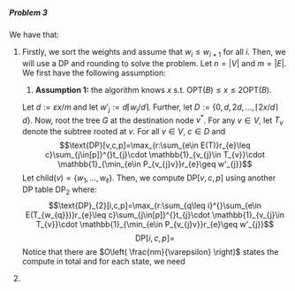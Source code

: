 ##### Problem 3
We have that:
1. Firstly, we sort the weights and assume that $w_{i}\leq w_{i+1}$ for all $i$. Then, we will use a DP and rounding to solve the problem. Let $n=\left| V \right|$ and $m=\left| E \right|$. We first have the following assumption:
	1. **Assumption 1:** the algorithm knows $x$ s.t. $\text{OPT}(B)\leq x\leq 2\text{OPT}(B)$.
   
   Let $d:= \varepsilon x / m$ and let $w'_{j}:=d\left\lceil w_{j} / d\right\rceil$. Further, let $D:=\{ 0,d,2d, \dots,{\left\lceil 2x / d\right\rceil}d \}$. Now,  root the tree $G$ at the destination node $v^{*}$. For any $v\in V$, let $T_{v}$ denote the subtree rooted at $v$. For all $v\in V$, $c\in D$ and  $$\text{DP}[v,c,p]=\max_{r:\sum_{e\in E(T)}r_{e}\leq c}\sum_{j\in[p]}^{}t_{j}\cdot \mathbb{1}_{v_{j}\in T_{v}}\cdot \mathbb{1}_{\min_{e\in P_{v_{j}v}}r_{e}\geq w'_{j}}$$
   Let $\text{child}(v)=\{ w_{1},\dots,w_{\ell} \}$. Then, we compute $\text{DP}[v,c,p]$ using another DP table $\text{DP}_{2}$ where: $$\text{DP}_{2}[i,c,p]=\max_{r:\sum_{q\leq i}^{}\sum_{e\in E(T_{w_{q}})}r_{e}\leq c}\sum_{j\in[p]}^{}t_{j}\cdot \mathbb{1}_{v_{j}\in T_{v}}\cdot \mathbb{1}_{\min_{e\in P_{v_{j}v}}r_{e}\geq w'_{j}}$$ $$\text{DP}[i,c,p]=$$Notice that there are $O\left( \frac{nm}{\varepsilon} \right)$ states the compute in total and for each state, we need 
1. 